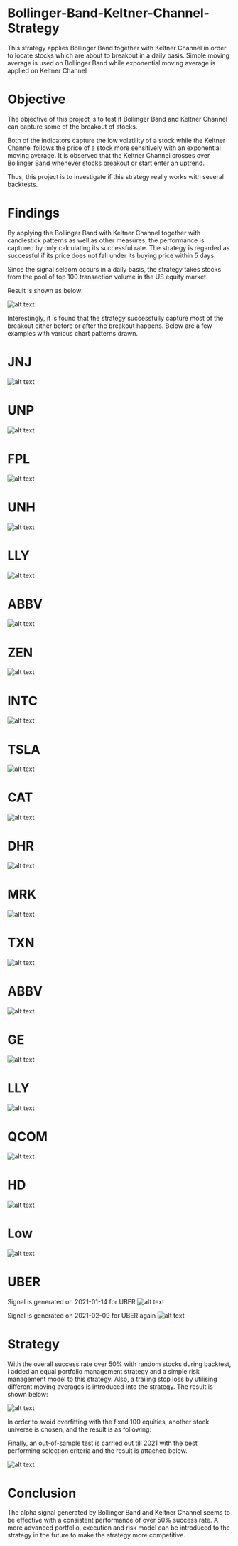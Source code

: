 # Bollinger-Band-Keltner-Channel-Strategy
This strategy applies Bollinger Band together with Keltner Channel in order to locate stocks which are about to breakout in a daily basis. Simple moving average is used on Bollinger Band while exponential moving average is applied on Keltner Channel 

# Objective
The objective of this project is to test if Bollinger Band and Keltner Channel can capture some of the breakout of stocks. 

Both of the indicators capture the low volatility of a stock while the Keltner Channel follows the price of a stock more sensitively with an exponential moving average. It is observed that the Keltner Channel crosses over Bollinger Band whenever stocks breakout or start enter an uptrend. 

Thus, this project is to investigate if this strategy really works with several backtests. 

# Findings
By applying the Bollinger Band with Keltner Channel  together with candlestick patterns as well as other measures, the performance is captured by only calculating its successful rate. The strategy is regarded as successful if its price does not fall under its buying price within 5 days.

Since the signal seldom occurs in a daily basis, the strategy takes stocks from the pool of top 100 transaction volume in the US equity market.

Result is shown as below:

![alt text](https://github.com/kelvonlys/Bollinger-Band-Keltner-Channel-Strategy/blob/main/alpha.png)

Interestingly, it is found that the strategy successfully capture most of the breakout either before or after the breakout happens. Below are a few examples with various chart patterns drawn.

<!-- Break Previous Top -->

# JNJ
![alt text](https://github.com/kelvonlys/Bollinger-Band-Keltner-Channel-Strategy/blob/main/JNJ.png)

# UNP
![alt text](https://github.com/kelvonlys/Bollinger-Band-Keltner-Channel-Strategy/blob/main/UNP.png)

# FPL
![alt text](https://github.com/kelvonlys/Bollinger-Band-Keltner-Channel-Strategy/blob/main/FPL.png)

# UNH
![alt text](https://github.com/kelvonlys/Bollinger-Band-Keltner-Channel-Strategy/blob/main/UNH.png)

# LLY
![alt text](https://github.com/kelvonlys/Bollinger-Band-Keltner-Channel-Strategy/blob/main/LLY_top.png)

# ABBV
![alt text](https://github.com/kelvonlys/Bollinger-Band-Keltner-Channel-Strategy/blob/main/ABBV_top.png)

# ZEN
![alt text](https://github.com/kelvonlys/Bollinger-Band-Keltner-Channel-Strategy/blob/main/ZEN_top.png)


<!-- Break Price Channel Top -->

# INTC
![alt text](https://github.com/kelvonlys/Bollinger-Band-Keltner-Channel-Strategy/blob/main/Intel.png)

# TSLA
![alt text](https://github.com/kelvonlys/Bollinger-Band-Keltner-Channel-Strategy/blob/main/TSLA.png)

# CAT
![alt text](https://github.com/kelvonlys/Bollinger-Band-Keltner-Channel-Strategy/blob/main/CAT.png)

# DHR
![alt text](https://github.com/kelvonlys/Bollinger-Band-Keltner-Channel-Strategy/blob/main/DHR.png)

# MRK
![alt text](https://github.com/kelvonlys/Bollinger-Band-Keltner-Channel-Strategy/blob/main/MRK.png)

# TXN
![alt text](https://github.com/kelvonlys/Bollinger-Band-Keltner-Channel-Strategy/blob/main/TXN.png)

# ABBV
![alt text](https://github.com/kelvonlys/Bollinger-Band-Keltner-Channel-Strategy/blob/main/ABBV.png)

# GE
![alt text](https://github.com/kelvonlys/Bollinger-Band-Keltner-Channel-Strategy/blob/main/GE.png)

# LLY
![alt text](https://github.com/kelvonlys/Bollinger-Band-Keltner-Channel-Strategy/blob/main/LLY.png)

# QCOM
![alt text](https://github.com/kelvonlys/Bollinger-Band-Keltner-Channel-Strategy/blob/main/QCOM.png)

# HD
![alt text](https://github.com/kelvonlys/Bollinger-Band-Keltner-Channel-Strategy/blob/main/HD.png)

# Low
![alt text](https://github.com/kelvonlys/Bollinger-Band-Keltner-Channel-Strategy/blob/main/Low.png)



# UBER
Signal is generated on 2021-01-14 for UBER
![alt text](https://github.com/kelvonlys/Bollinger-Band-Keltner-Channel-Strategy/blob/main/UBER_20210114.png)


Signal is generated on 2021-02-09 for UBER again
![alt text](https://github.com/kelvonlys/Bollinger-Band-Keltner-Channel-Strategy/blob/main/UBER_20210209.png)


# Strategy
With the overall success rate over 50% with random stocks during backtest, I added an equal portfolio management strategy and a simple risk management model to this strategy. Also, a trailing stop loss by utilising different moving averages is introduced into the strategy. The result is shown below:

![alt text](https://github.com/kelvonlys/Bollinger-Band-Keltner-Channel-Strategy/blob/main/Backtest.png)

In order to avoid overfitting with the fixed 100 equities, another stock universe is chosen, and the result is as following:


Finally, an out-of-sample test is carried out till 2021 with the best performing selection criteria and the result is attached below.

![alt text](https://github.com/kelvonlys/Bollinger-Band-Keltner-Channel-Strategy/blob/main/Out-of-sample%20test.png)


# Conclusion
The alpha signal generated by Bollinger Band and Keltner Channel seems to be effective with a consistent performance of over 50% success rate. A more advanced portfolio, execution and risk model can be introduced to the strategy in the future to make the strategy more competitive.




